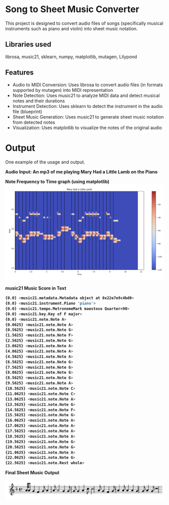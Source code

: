 # Song to Sheet Music Converter

This project is designed to convert audio files of songs (specifically musical instruments such as piano and violin) into sheet music notation.

## Libraries used

librosa, music21, sklearn, numpy, matplotlib, mutagen, Lilypond

## Features

- Audio to MIDI Conversion: Uses librosa to convert audio files (in formats supported by mutagen) into MIDI representation
- Note Detection: Uses music21 to analyze MIDI data and detect musical notes and their durations
- Instrument Detection: Uses sklearn to detect the instrument in the audio file (blueprint)
- Sheet Music Generation: Uses music21 to generate sheet music notation from detected notes
- Visualization: Uses matplotlib to visualize the notes of the original audio

# Output

One example of the usage and output.

<strong>Audio Input<strong>: An mp3 of me playing Mary Had a Little Lamb on the Piano

<strong>Note Frequency to Time graph (using matplotlib)<strong>
![Time-Note Graph](./Time-Note-Graph.png)

<strong>music21 Music Score in Text<strong>

```bash
{0.0} <music21.metadata.Metadata object at 0x22e7e9c4bd0>
{0.0} <music21.instrument.Piano 'piano'>
{0.0} <music21.tempo.MetronomeMark maestoso Quarter=90>
{0.0} <music21.key.Key of F major>
{0.0} <music21.note.Note A>
{0.0625} <music21.note.Note A>
{0.5625} <music21.note.Note G>
{1.5625} <music21.note.Note F>
{2.5625} <music21.note.Note G>
{3.0625} <music21.note.Note A>
{4.0625} <music21.note.Note A>
{4.5625} <music21.note.Note A>
{6.5625} <music21.note.Note G>
{7.5625} <music21.note.Note G>
{8.0625} <music21.note.Note G>
{8.5625} <music21.note.Note G>
{9.5625} <music21.note.Note A>
{10.5625} <music21.note.Note C>
{11.0625} <music21.note.Note C>
{13.0625} <music21.note.Note A>
{13.5625} <music21.note.Note G>
{14.5625} <music21.note.Note F>
{15.5625} <music21.note.Note G>
{16.0625} <music21.note.Note A>
{17.0625} <music21.note.Note A>
{17.5625} <music21.note.Note A>
{18.5625} <music21.note.Note A>
{19.5625} <music21.note.Note G>
{20.5625} <music21.note.Note G>
{21.0625} <music21.note.Note A>
{22.0625} <music21.note.Note G>
{22.5625} <music21.note.Rest whole>
```

<strong>Final Sheet Music Output<strong>

![Mary Had A Little Lamb Music Sheet](./MaryHadALittleLambSheetMusic.png)

